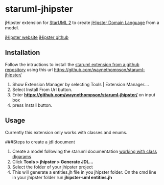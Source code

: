 # staruml-jhipster
jHipster extension for [StarUML 2](http://staruml.io/) to create [jHipster Domain Language](http://jhipster.github.io/jhipster_uml.html#jdl) from a model.


[jHipster website](https://github.com/jhipster/generator-jhipster)
[jHipster github](http://jhipster.github.io/)

## Installation

Follow the intructions to install the [staruml extension from a github repository](http://docs.staruml.io/en/latest/managing-extensions.html#install-extension) using this url https://github.com/waynethompson/staruml-jhipster/

1. Show Extension Manager by selecting Tools | Extension Manager....
2. Select Install From Url button.
3. Enter **https://github.com/waynethompson/staruml-jhipster/** on input box
4. press Install button.



## Usage

Currently this extension only works with classes and enums.

###Steps to create a jdl document
1. Create a model following the staruml documentation [working with class digarams](http://docs.staruml.io/en/latest/modeling-with-uml/working-with-class-diagram.html)
2. Click **Tools > jhipster > Generate JDL...**
3. Select the folder of your jhipster project
4. This will generate a entities.jh file in you jhipster folder. On the cmd line in your jhipster folder run **jhipster-uml entities.jh**
